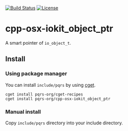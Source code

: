[![Build Status](https://travis-ci.org/pqrs-org/cpp-osx-iokit_object_ptr.svg?branch=master)](https://travis-ci.org/pqrs-org/cpp-osx-iokit_object_ptr)
[![License](https://img.shields.io/badge/license-Boost%20Software%20License-blue.svg)](https://github.com/pqrs-org/cpp-osx-iokit_object_ptr/blob/master/LICENSE.md)

# cpp-osx-iokit_object_ptr

A smart pointer of `io_object_t`.

## Install

### Using package manager

You can install `include/pqrs` by using [cget](https://github.com/pfultz2/cget).

```shell
cget install pqrs-org/cget-recipes
cget install pqrs-org/cpp-osx-iokit_object_ptr
```

### Manual install

Copy `include/pqrs` directory into your include directory.
